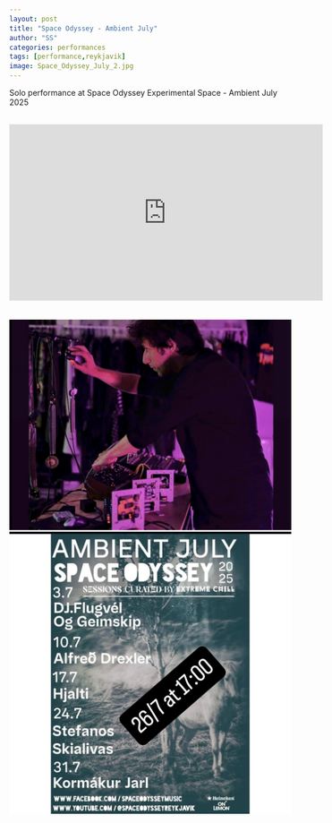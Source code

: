 ```yaml
---
layout: post
title: "Space Odyssey - Ambient July"
author: "SS"
categories: performances
tags: [performance,reykjavik]
image: Space_Odyssey_July_2.jpg
---
```


Solo performance at Space Odyssey Experimental Space - Ambient July 2025


<br>

<div style="text-align: center;">
<iframe width="560" height="315" src="https://www.youtube.com/embed/C-bmoo1Sa3g?si=UYcbk3LGE3LW8O5A" title="YouTube video player" frameborder="0" allow="accelerometer; autoplay; clipboard-write; encrypted-media; gyroscope; picture-in-picture; web-share" referrerpolicy="strict-origin-when-cross-origin" allowfullscreen></iframe>
</div>
<br>

![Space_Odyssey_July_1](assets/img/Space_Odyssey_July_1.jpg)
![Space_Odyssey_July_Poster](/assets/img/Space_Odyssey_July_Poster.jpg)


